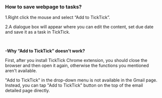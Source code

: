 ### How to save webpage to tasks?
1.Right click the mouse and select “Add to TickTick”.

2.A dialogue box will appear where you can edit the content, set due date and save it as a task in TickTick.

<br />

**-Why “Add to TickTick” doesn't work?**

First, after you install TickTick Chrome extension, you should close the browser and then open it again, otherwise the functions you mentioned aren't available.

"Add to TickTick" in the drop-down menu is not available in the Gmail page. Instead, you can tap "Add to TickTick" button on the top of the email detailed page directly.
